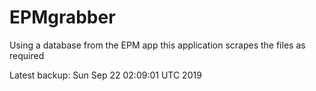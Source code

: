 # EPMgrabber
Using a database from the EPM app this application scrapes the files as required


Latest backup: Sun Sep 22 02:09:01 UTC 2019
